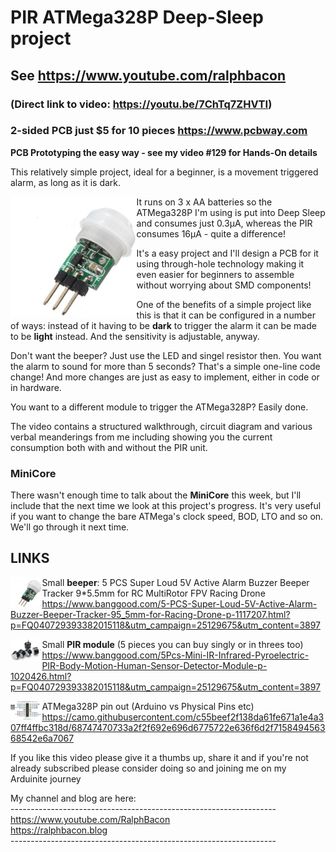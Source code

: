 # PIR ATMega328P Deep-Sleep project
## See https://www.youtube.com/ralphbacon
### (Direct link to video: https://youtu.be/7ChTq7ZHVTI)

### 2-sided PCB just $5 for 10 pieces https://www.pcbway.com
**PCB Prototyping the easy way - see my video #129 for Hands-On details**

This relatively simple project, ideal for a beginner, is a movement triggered alarm, as long as it is dark. 

<img src="/images/smallpir.JPG" align="left" width="40%" title="Small PIR">
    
It runs on 3 x AA batteries so the ATMega328P I'm using is put into Deep Sleep and consumes just 0.3µA, whereas the PIR consumes 16µA - quite a difference!

It's a easy project and I'll design a PCB for it using through-hole technology making it even easier for beginners to assemble without worrying about SMD components!

One of the benefits of a simple project like this is that it can be configured in a number of ways: instead of it having to be **dark** to trigger the alarm it can be made to be **light** instead. And the sensitivity is adjustable, anyway.

Don't want the beeper? Just use the LED and singel resistor then. You want the alarm to sound for more than 5 seconds? That's a simple one-line code change! And more changes are just as easy to implement, either in code or in hardware.

You want to a different module to trigger the ATMega328P? Easily done.

The video contains a structured walkthrough, circuit diagram and various verbal meanderings from me including showing you the current consumption both with and without the PIR unit.

### MiniCore

There wasn't enough time to talk about the **MiniCore** this week, but I'll include that the next time we look at this project's progress. It's very useful if you want to change the bare ATMega's clock speed, BOD, LTO and so on. We'll go through it next time.  


## LINKS

<img src="images/smallpir.JPG" width="10%" align="left">Small **beeper**: 5 PCS Super Loud 5V Active Alarm Buzzer Beeper Tracker 9*5.5mm for RC MultiRotor FPV Racing Drone  
https://www.banggood.com/5-PCS-Super-Loud-5V-Active-Alarm-Buzzer-Beeper-Tracker-95_5mm-for-Racing-Drone-p-1117207.html?p=FQ040729393382015118&utm_campaign=25129675&utm_content=3897  

<img src="images/smallBeeper.JPG" width="10%" align="left">Small **PIR module** (5 pieces you can buy singly or in threes too)  
https://www.banggood.com/5Pcs-Mini-IR-Infrared-Pyroelectric-PIR-Body-Motion-Human-Sensor-Detector-Module-p-1020426.html?p=FQ040729393382015118&utm_campaign=25129675&utm_content=3897

<img src="images/ATmega328P-Pinmapping.JPG" width="10%" align="left">ATMega328P pin out (Arduino vs Physical Pins etc)  
https://camo.githubusercontent.com/c55beef2f138da61fe671a1e4a307ff4ffbc318d/68747470733a2f2f692e696d6775722e636f6d2f715849456368542e6a7067

If you like this video please give it a thumbs up, share it and if you're not already subscribed please consider doing so and joining me on my Arduinite journey

My channel and blog are here:  
\------------------------------------------------------------------  
https://www.youtube.com/RalphBacon  
https://ralphbacon.blog  
\------------------------------------------------------------------
